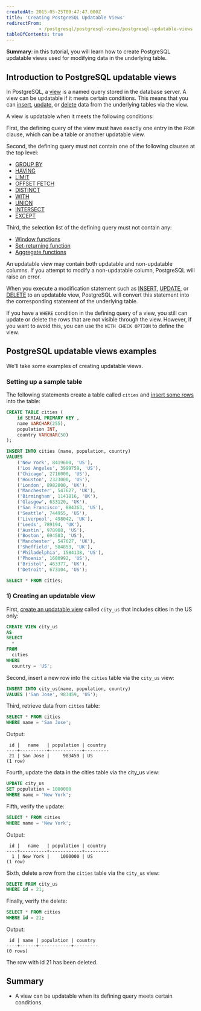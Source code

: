 ```yaml
---
createdAt: 2015-05-25T09:47:47.000Z
title: 'Creating PostgreSQL Updatable Views'
redirectFrom: 
            - /postgresql/postgresql-views/postgresql-updatable-views
tableOfContents: true
---
```


**Summary**: in this tutorial, you will learn how to create PostgreSQL updatable views used for modifying data in the underlying table.

## Introduction to PostgreSQL updatable views

In PostgreSQL, a [view](/postgresql/postgresql-views) is a named query stored in the database server. A view can be updatable if it meets certain conditions. This means that you can [insert](/postgresql/postgresql-insert), [update](/postgresql/postgresql-tutorial/postgresql-update), or [delete](/postgresql/postgresql-tutorial/postgresql-delete) data from the underlying tables via the view.

A view is updatable when it meets the following conditions:

First, the defining query of the view must have exactly one entry in the `FROM` clause, which can be a table or another updatable view.

Second, the defining query must not contain one of the following clauses at the top level:

- [GROUP BY](/postgresql/postgresql-group-by)
- [HAVING](/postgresql/postgresql-having)
- [LIMIT](/postgresql/postgresql-limit)
- [OFFSET FETCH](/postgresql/postgresql-fetch)
- [DISTINCT](/postgresql/postgresql-select-distinct)
- [WITH](/postgresql/postgresql-cte)
- [UNION](/postgresql/postgresql-union)
- [INTERSECT](/postgresql/postgresql-intersect)
- [EXCEPT](/postgresql/postgresql-tutorial/postgresql-except)

Third, the selection list of the defining query must not contain any:

- [Window functions](/postgresql/postgresql-window-function)
- [Set-returning function](/postgresql/postgresql-plpgsql/plpgsql-function-returns-a-table)
- [Aggregate functions](/postgresql/postgresql-aggregate-functions)

An updatable view may contain both updatable and non-updatable columns. If you attempt to modify a non-updatable column, PostgreSQL will raise an error.

When you execute a modification statement such as [INSERT](/postgresql/postgresql-insert), [UPDATE](/postgresql/postgresql-tutorial/postgresql-update), or [DELETE](/postgresql/postgresql-tutorial/postgresql-delete) to an updatable view, PostgreSQL will convert this statement into the corresponding statement of the underlying table.

If you have a `WHERE` condition in the defining query of a view, you still can update or delete the rows that are not visible through the view. However, if you want to avoid this, you can use the `WITH CHECK OPTION` to define the view.

## PostgreSQL updatable views examples

We'll take some examples of creating updatable views.

### Setting up a sample table

The following statements create a table called `cities` and [insert some rows](/postgresql/postgresql-insert-multiple-rows) into the table:

```sql
CREATE TABLE cities (
    id SERIAL PRIMARY KEY ,
    name VARCHAR(255),
    population INT,
    country VARCHAR(50)
);

INSERT INTO cities (name, population, country)
VALUES
    ('New York', 8419600, 'US'),
    ('Los Angeles', 3999759, 'US'),
    ('Chicago', 2716000, 'US'),
    ('Houston', 2323000, 'US'),
    ('London', 8982000, 'UK'),
    ('Manchester', 547627, 'UK'),
    ('Birmingham', 1141816, 'UK'),
    ('Glasgow', 633120, 'UK'),
    ('San Francisco', 884363, 'US'),
    ('Seattle', 744955, 'US'),
    ('Liverpool', 498042, 'UK'),
    ('Leeds', 789194, 'UK'),
    ('Austin', 978908, 'US'),
    ('Boston', 694583, 'US'),
    ('Manchester', 547627, 'UK'),
    ('Sheffield', 584853, 'UK'),
    ('Philadelphia', 1584138, 'US'),
    ('Phoenix', 1680992, 'US'),
    ('Bristol', 463377, 'UK'),
    ('Detroit', 673104, 'US');

SELECT * FROM cities;
```

### 1) Creating an updatable view

First, [create an updatable view](/postgresql/postgresql-views/managing-postgresql-views) called `city_us` that includes cities in the US only:

```sql
CREATE VIEW city_us
AS
SELECT
  *
FROM
  cities
WHERE
  country = 'US';
```

Second, insert a new row into the `cities` table via the `city_us` view:

```sql
INSERT INTO city_us(name, population, country)
VALUES ('San Jose', 983459, 'US');
```

Third, retrieve data from `cities` table:

```sql
SELECT * FROM cities
WHERE name = 'San Jose';
```

Output:

```
 id |   name   | population | country
----+----------+------------+---------
 21 | San Jose |     983459 | US
(1 row)
```

Fourth, update the data in the cities table via the city_us view:

```sql
UPDATE city_us
SET population = 1000000
WHERE name = 'New York';
```

Fifth, verify the update:

```sql
SELECT * FROM cities
WHERE name = 'New York';
```

Output:

```
 id |   name   | population | country
----+----------+------------+---------
  1 | New York |    1000000 | US
(1 row)
```

Sixth, delete a row from the `cities` table via the `city_us` view:

```sql
DELETE FROM city_us
WHERE id = 21;
```

Finally, verify the delete:

```sql
SELECT * FROM cities
WHERE id = 21;
```

Output:

```
 id | name | population | country
----+------+------------+---------
(0 rows)
```

The row with id 21 has been deleted.

## Summary

- A view can be updatable when its defining query meets certain conditions.
